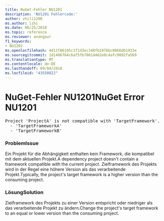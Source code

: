 ```yaml
---
title: NuGet-Fehler NU1201
description: 'NU1201 Fehlercode:'
author: zhili1208
ms.author: lzhi
ms.date: 06/25/2018
ms.topic: reference
ms.reviewer: anangaur
f1_keywords:
- NU1201
ms.openlocfilehash: 4d11f86195c1f1d3ec348fb1976bc0666db1933e
ms.sourcegitcommit: 1d1406764c6af5fb7801d462e0c4afc9092fa569
ms.translationtype: MT
ms.contentlocale: de-DE
ms.lasthandoff: 09/04/2018
ms.locfileid: "43550822"
---
```

# <a name="nuget-error-nu1201"></a><span data-ttu-id="b8fc8-103">NuGet-Fehler NU1201</span><span class="sxs-lookup"><span data-stu-id="b8fc8-103">NuGet Error NU1201</span></span>

<pre>Project 'ProjectA' is not compatible with 'TargetFramework'. Project 'ProjectA' supports:<br/>  - 'TargetFrameworkA'<br/>  - 'TargetFrameworkB'</pre>

### <a name="issue"></a><span data-ttu-id="b8fc8-104">Problem</span><span class="sxs-lookup"><span data-stu-id="b8fc8-104">Issue</span></span>
<span data-ttu-id="b8fc8-105">Ein Projekt für die Abhängigkeit enthalten kein Framework, die kompatibel mit dem aktuellen Projekt.</span><span class="sxs-lookup"><span data-stu-id="b8fc8-105">A dependency project doesn't contain a framework compatible with the current project.</span></span> <span data-ttu-id="b8fc8-106">Zielframework des Projekts wird in der Regel eine höhere Version als das verarbeitende Projekt.</span><span class="sxs-lookup"><span data-stu-id="b8fc8-106">Typically, the project's target framework is a higher version than the consuming project.</span></span>

### <a name="solution"></a><span data-ttu-id="b8fc8-107">Lösung</span><span class="sxs-lookup"><span data-stu-id="b8fc8-107">Solution</span></span>
<span data-ttu-id="b8fc8-108">Zielframework des Projekts zu einer Version entspricht oder niedriger als das verarbeitende Projekt zu ändern.</span><span class="sxs-lookup"><span data-stu-id="b8fc8-108">Change the project's target framework to an equal or lower version than the consuming project.</span></span>

